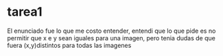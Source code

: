 # tarea1
El enunciado fue lo que me costo entender, entendi que lo que pide es no permitir que x e y sean iguales para una imagen, pero tenia dudas de que fuera (x,y)distintos para todas las imagenes
